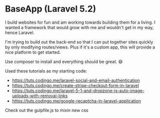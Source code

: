 # BaseApp (Laravel 5.2)

I build websites for fun and am working towards building them for a living. I wanted a framework that would grow with me and wouldn't get in my way, hence Laravel.

I'm trying to build out the back-end so that I can put together sites quickly by only modifying routes/views. Plus if it's a custom app, this will provide a nice platform to get started.

Use composer to install and everything should be great. :smile:

Used these tutorials as my starting code:
  * https://tuts.codingo.me/laravel-social-and-email-authentication
  * https://tuts.codingo.me/create-stripe-checkout-form-in-laravel
  * https://tuts.codingo.me/laravel-5-1-and-dropzone-js-auto-image-uploads-with-removal-links
  * https://tuts.codingo.me/google-recaptcha-in-laravel-application

Check out the gulpfile.js to mixin new css
